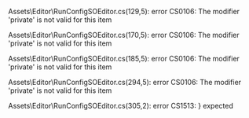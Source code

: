 Assets\Editor\RunConfigSOEditor.cs(129,5): error CS0106: The modifier 'private' is not valid for this item

Assets\Editor\RunConfigSOEditor.cs(170,5): error CS0106: The modifier 'private' is not valid for this item

Assets\Editor\RunConfigSOEditor.cs(185,5): error CS0106: The modifier 'private' is not valid for this item

Assets\Editor\RunConfigSOEditor.cs(294,5): error CS0106: The modifier 'private' is not valid for this item

Assets\Editor\RunConfigSOEditor.cs(305,2): error CS1513: } expected

